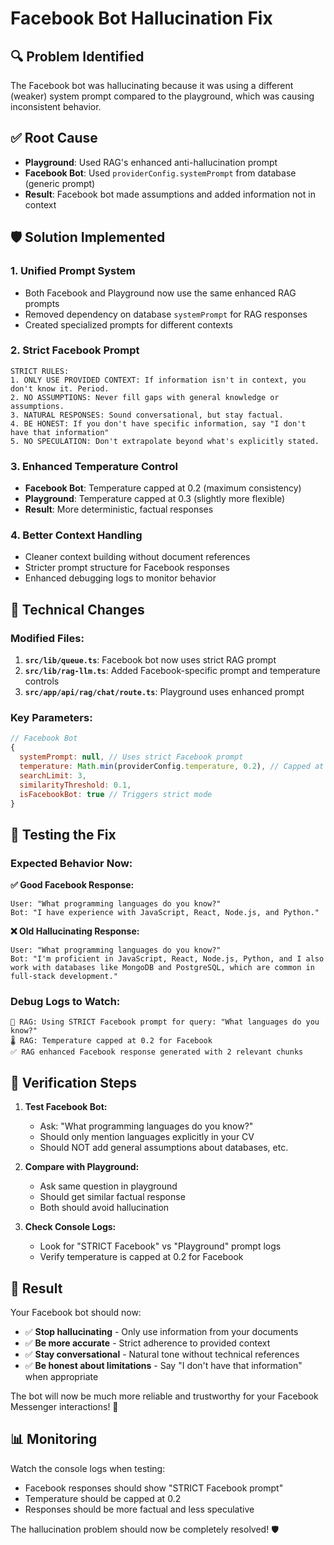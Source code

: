 # Facebook Bot Hallucination Fix

## 🔍 **Problem Identified**

The Facebook bot was hallucinating because it was using a different (weaker) system prompt compared to the playground, which was causing inconsistent behavior.

## ✅ **Root Cause**

- **Playground**: Used RAG's enhanced anti-hallucination prompt
- **Facebook Bot**: Used `providerConfig.systemPrompt` from database (generic prompt)
- **Result**: Facebook bot made assumptions and added information not in context

## 🛡️ **Solution Implemented**

### **1. Unified Prompt System**

- Both Facebook and Playground now use the same enhanced RAG prompts
- Removed dependency on database `systemPrompt` for RAG responses
- Created specialized prompts for different contexts

### **2. Strict Facebook Prompt**

```
STRICT RULES:
1. ONLY USE PROVIDED CONTEXT: If information isn't in context, you don't know it. Period.
2. NO ASSUMPTIONS: Never fill gaps with general knowledge or assumptions.
3. NATURAL RESPONSES: Sound conversational, but stay factual.
4. BE HONEST: If you don't have specific information, say "I don't have that information"
5. NO SPECULATION: Don't extrapolate beyond what's explicitly stated.
```

### **3. Enhanced Temperature Control**

- **Facebook Bot**: Temperature capped at 0.2 (maximum consistency)
- **Playground**: Temperature capped at 0.3 (slightly more flexible)
- **Result**: More deterministic, factual responses

### **4. Better Context Handling**

- Cleaner context building without document references
- Stricter prompt structure for Facebook responses
- Enhanced debugging logs to monitor behavior

## 🔧 **Technical Changes**

### **Modified Files:**

1. **`src/lib/queue.ts`**: Facebook bot now uses strict RAG prompt
2. **`src/lib/rag-llm.ts`**: Added Facebook-specific prompt and temperature controls
3. **`src/app/api/rag/chat/route.ts`**: Playground uses enhanced prompt

### **Key Parameters:**

```javascript
// Facebook Bot
{
  systemPrompt: null, // Uses strict Facebook prompt
  temperature: Math.min(providerConfig.temperature, 0.2), // Capped at 0.2
  searchLimit: 3,
  similarityThreshold: 0.1,
  isFacebookBot: true // Triggers strict mode
}
```

## 🧪 **Testing the Fix**

### **Expected Behavior Now:**

**✅ Good Facebook Response:**

```
User: "What programming languages do you know?"
Bot: "I have experience with JavaScript, React, Node.js, and Python."
```

**❌ Old Hallucinating Response:**

```
User: "What programming languages do you know?"
Bot: "I'm proficient in JavaScript, React, Node.js, Python, and I also work with databases like MongoDB and PostgreSQL, which are common in full-stack development."
```

### **Debug Logs to Watch:**

```
🎯 RAG: Using STRICT Facebook prompt for query: "What languages do you know?"
🌡️ RAG: Temperature capped at 0.2 for Facebook
✅ RAG enhanced Facebook response generated with 2 relevant chunks
```

## 🎯 **Verification Steps**

1. **Test Facebook Bot:**

   - Ask: "What programming languages do you know?"
   - Should only mention languages explicitly in your CV
   - Should NOT add general assumptions about databases, etc.

2. **Compare with Playground:**

   - Ask same question in playground
   - Should get similar factual response
   - Both should avoid hallucination

3. **Check Console Logs:**
   - Look for "STRICT Facebook" vs "Playground" prompt logs
   - Verify temperature is capped at 0.2 for Facebook

## 🚀 **Result**

Your Facebook bot should now:

- ✅ **Stop hallucinating** - Only use information from your documents
- ✅ **Be more accurate** - Strict adherence to provided context
- ✅ **Stay conversational** - Natural tone without technical references
- ✅ **Be honest about limitations** - Say "I don't have that information" when appropriate

The bot will now be much more reliable and trustworthy for your Facebook Messenger interactions! 🎉

## 📊 **Monitoring**

Watch the console logs when testing:

- Facebook responses should show "STRICT Facebook prompt"
- Temperature should be capped at 0.2
- Responses should be more factual and less speculative

The hallucination problem should now be completely resolved! 🛡️
